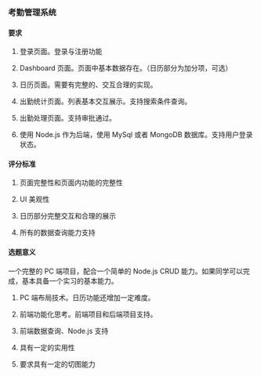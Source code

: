 ### 考勤管理系统

#### 要求

1. 登录页面。登录与注册功能

2. Dashboard 页面。页面中基本数据存在。（日历部分为加分项，可选）

3. 日历页面。需要有完整的、交互合理的实现。

4. 出勤统计页面。列表基本交互展示。支持搜索条件查询。

5. 出勤处理页面。支持审批通过。

6. 使用 Node.js 作为后端，使用 MySql 或者 MongoDB 数据库。支持用户登录状态。

#### 评分标准

1. 页面完整性和页面内功能的完整性

2. UI 美观性

3. 日历部分完整交互和合理的展示

4. 所有的数据查询能力支持

#### 选题意义

一个完整的 PC 端项目，配合一个简单的 Node.js CRUD 能力。如果同学可以完成，基本具备一个实习的基本能力。

1. PC 端布局技术。日历功能还增加一定难度。

2. 前端功能化思考。前端项目和后端项目支持。

3. 前端数据查询、Node.js 支持

4. 具有一定的实用性

5. 要求具有一定的切图能力
